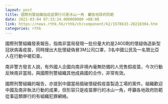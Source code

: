 ```yaml
---
layout: post
title: 國際刑警組織指疫苗罪行只是冰山一角　籲各地政府防範
date: 2021-03-04 07:33:24.000000000 +08:00
link: https://news.rthk.hk/rthk/ch/component/k2/1578633-20210304.htm
categories: rthk
---
```


國際刑警組織發表報告，指南非當局發現一批份量大約是2400劑的懷疑偽造新型冠狀病毒疫苗，同時搜出大批懷疑偽冒3M公司口罩，3名中國公民及一名贊比亞人在行動中被扣查。

南非警方發言人說，有外國人企圖向南非境內毫無防備的人兜售假疫苗，今次行動反映南非當局，與國際刑警組織其他成員國的合作，非常有效。

國際刑警組織的報告，亦提到中國當局搗破懷疑假疫苗製造工場的案件。組織歡迎中國及南非執法行動的成果，但形容只是疫苗罪行的冰山一角，呼籲各地政府防範從事這類罪行的有組織犯罪網絡。
